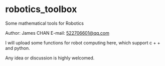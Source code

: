 # robotics_toolbox
Some mathematical tools for Robotics

Author: James CHAN
E-mail: 522706601@qq.com

I will upload some functions for robot computing here, which support c + + and python.

Any idea or discussion is highly welcomed.
